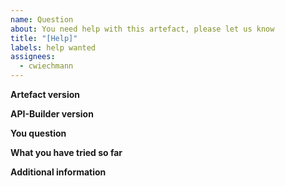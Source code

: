 ```yaml
---
name: Question
about: You need help with this artefact, please let us know
title: "[Help]"
labels: help wanted
assignees: 
  - cwiechmann
---
```


**Artefact version**


**API-Builder version**


**You question**


**What you have tried so far**


**Additional information**
